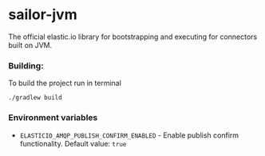 # sailor-jvm
The official elastic.io library for bootstrapping and executing for connectors built on JVM.

### Building:
To build the project run in terminal

    ./gradlew build



### Environment variables


 - `ELASTICIO_AMQP_PUBLISH_CONFIRM_ENABLED` - Enable publish confirm functionality. Default value: `true`